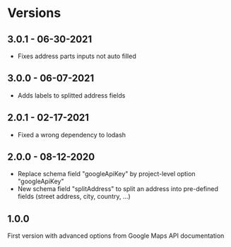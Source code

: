 # Versions

## 3.0.1 - 06-30-2021

- Fixes address parts inputs not auto filled

## 3.0.0 - 06-07-2021

- Adds labels to splitted address fields

## 2.0.1 - 02-17-2021

- Fixed a wrong dependency to lodash

## 2.0.0 - 08-12-2020

- Replace schema field "googleApiKey" by project-level option "googleApiKey"
- New schema field "splitAddress" to split an address into pre-defined fields (street address, city, country, ...)

## 1.0.0

First version with advanced options from Google Maps API documentation
